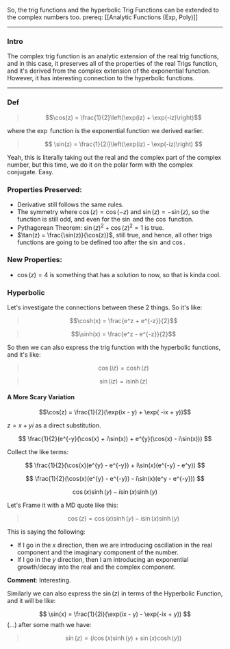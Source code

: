 So, the trig functions and  the hyperbolic Trig Functions can be extended to the complex numbers too. 
prereq: [[Analytic Functions (Exp, Poly)]]

---

### Intro

The complex trig function is an analytic extension of the real trig functions, and in this case, it preserves all of the properties of the real Trigs function, and it's derived from the complex extension of the exponential function. However, it has interesting connection to the hyperbolic functions. 

---
### Def 

> $$\cos(z) = \frac{1}{2}\left(\exp(iz) + \exp(-iz)\right)$$

where the $\exp$ function is the exponential function we derived earlier. 

> $$
> \sin(z) = \frac{1}{2i}\left(\exp(iz) - \exp(-iz)\right)
> $$

Yeah, this is literally taking out the real and the complex part of the complex number, but this time, we do it on the polar form with the complex conjugate. Easy. 

### Properties Preserved: 

* Derivative still follows the same rules. 
* The symmetry where $\cos(z) = \cos(-z)$ and $\sin(z) = -\sin(z)$, so the function is still odd, and even for the $\sin$ and the $\cos$ function. 
* Pythagorean Theorem:  $\sin(z)^2 + \cos(z)^2 = 1$ is true. 
* $\tan(z) = \frac{\sin(z)}{\cos(z)}$, still true, and hence, all other trigs functions are going to be defined too after the $\sin$ and $\cos$. 

### New Properties: 
* $\cos(z) = 4$ is something that has a solution to now, so that is kinda cool. 

### Hyperbolic 
Let's investigate the connections between these 2 things. So it's like: 

> $$\cosh(x) = \frac{e^z + e^{-z}}{2}$$

> $$\sinh(x) = \frac{e^z - e^{-z}}{2}$$

So then we can also express the trig function with the hyperbolic functions, and it's like: 

> $$\cos(iz) = \cosh(z)$$

> $$\sin(iz) = i\sinh(z)$$

#### A More Scary Variation

$$\cos(z) = \frac{1}{2}(\exp(ix - y) + \exp( -ix + y))$$

$z = x + yi$ as a direct substitution. 

$$
\frac{1}{2}(e^{-y}(\cos(x) + i\sin(x)) + e^{y}(\cos(x) - i\sin(x)))
$$

Collect the like terms: 

$$
\frac{1}{2}(\cos(x)(e^{y} - e^{-y}) + i\sin(x)(e^{-y} - e^y))
$$

$$
\frac{1}{2}(\cos(x)(e^{y} - e^{-y}) - i\sin(x)(e^y - e^{-y}))
$$

$$
\cos(x)\sinh(y) - i\sin(x)\sinh(y)
$$

Let's Frame it with a MD quote like this: 

> $$\cos(z) = \cos(x)\sinh(y) - i\sin(x)\sinh(y)$$

This is saying the following: 
* If I go in the $x$ direction, then we are introducing oscillation in the real component and the imaginary component of the number. 
* If I go in the $y$ direction, then I am introducing an exponential growth/decay into the real and the complex component. 

**Comment**:  Interesting. 

Similarly we can also express the $\sin(z)$ in terms of the Hyperbolic Function, and it will be like: 

$$
\sin(x) = \frac{1}{2i}(\exp(ix - y) - \exp(-ix + y))
$$
(...) after some math we have: 
> $$
> \sin(z) = (i\cos(x)\sinh(y) + \sin(x)\cosh(y))
> $$

